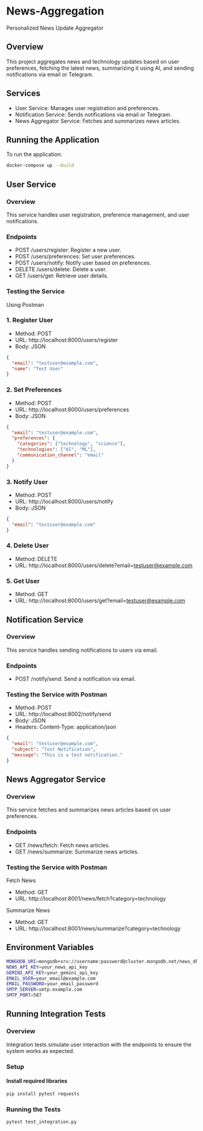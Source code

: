 # News-Aggregation
Personalized News Update Aggregator

## Overview
This project aggregates news and technology updates based on user preferences, fetching the latest news, summarizing it using AI, and sending notifications via email or Telegram.

## Services
- User Service: Manages user registration and preferences.
- Notification Service: Sends notifications via email or Telegram.
- News Aggregator Service: Fetches and summarizes news articles.

## Running the Application
To run the application:

```bash
docker-compose up --build
```

## User Service
### Overview
This service handles user registration, preference management, and user notifications.

### Endpoints

- POST /users/register: Register a new user.
- POST /users/preferences: Set user preferences.
- POST /users/notify: Notify user based on preferences.
- DELETE /users/delete: Delete a user.
- GET /users/get: Retrieve user details.


### Testing the Service
Using Postman

### 1. Register User

- Method: POST
- URL: http://localhost:8000/users/register
- Body: JSON
```json
{
  "email": "testuser@example.com",
  "name": "Test User"
}
```



###  2. Set Preferences

- Method: POST
- URL: http://localhost:8000/users/preferences
- Body: JSON
```json
{
  "email": "testuser@example.com",
  "preferences": {
    "categories": ["technology", "science"],
    "technologies": ["AI", "ML"],
    "communication_channel": "email"
  }
}
```


### 3. Notify User

- Method: POST
- URL: http://localhost:8000/users/notify
- Body: JSON
```json
{
  "email": "testuser@example.com"
}
```


### 4. Delete User

- Method: DELETE
- URL: http://localhost:8000/users/delete?email=testuser@example.com


### 5. Get User

- Method: GET
- URL: http://localhost:8000/users/get?email=testuser@example.com


## Notification Service
### Overview
This service handles sending notifications to users via email.

### Endpoints

- POST /notify/send: Send a notification via email.

### Testing the Service with Postman

- Method: POST
- URL: http://localhost:8002/notify/send
- Body: JSON
- Headers: Content-Type: application/json
```json
{
  "email": "testuser@example.com",
  "subject": "Test Notification",
  "message": "This is a test notification."
}
```

## News Aggregator Service
### Overview
This service fetches and summarizes news articles based on user preferences.

### Endpoints
- GET /news/fetch: Fetch news articles.
- GET /news/summarize: Summarize news articles.

### Testing the Service with Postman
Fetch News
- Method: GET
- URL: http://localhost:8001/news/fetch?category=technology

Summarize News

- Method: GET
- URL: http://localhost:8001/news/summarize?category=technology

## Environment Variables
```bash
MONGODB_URI=mongodb+srv://username:password@cluster.mongodb.net/news_db?retryWrites=true&w=majority
NEWS_API_KEY=your_news_api_key
GEMINI_API_KEY=your_gemini_api_key
EMAIL_USER=your_email@example.com
EMAIL_PASSWORD=your_email_password
SMTP_SERVER=smtp.example.com
SMTP_PORT=587
```


## Running Integration Tests

### Overview
Integration tests simulate user interaction with the endpoints to ensure the system works as expected.

### Setup
#### Install required libraries
```bash
pip install pytest requests
```

### Running the Tests
```bash
pytest test_integration.py
```